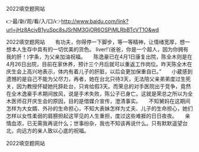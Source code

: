 2022填空题网站

👉最/新/观/看/入/口/👉http://www.baidu.com/link?url=jHz8AcivB1yuSpc8sJSrNM3GjOR6OSPiMLRbBTcVT1O&wd

2022填空题网站　　有功夫，你得停一下脚步，等一等精神，让情绪宽厚，想一想本人生存中具有的一切优美的货色。
liver!′(爸爸，你是一个超人，因为你拥有我的肝！)字条，为父亲加油祝福。　　陈逸豪已在4月1日康复出院，陈全木则是在4月26日出院，目前在家休养，预计三个月后就可以重返工作岗位。昨天陈全木在庆生会上高兴地表示，体内有着儿子的肝脏，以后会更加保重自已。”　　小葳感到遗憾的是自己不能为父尽力，再者，她在台北只待3天，无法陪父亲弟弟度过生死关，因为教授怀疑她托辞赴台，只肯给假3天。而荣总的对手医院出于竞争，竟然在全木逸豪手术期间放风，说是手术失败，陈公子已身亡。这就是荣总之所以为全木医师召开庆生会的原因，目的是借媒介宣传，澄清事实。　　不知舅妈在这期间怎样为大女婿、外孙的生命担心，不知大表妹怎样为丈夫、儿子的生命担心，她们怎样以女性柔弱的肩膀担起这罕见的人生重担，度过这些难捱的日日夜夜。　　亲情血浓，已无需我再说什么；世事纷杂，我也不知该再说什么。只有默默遥望台北，向远方的亲人致以心底的祝福。


2022填空题网站
